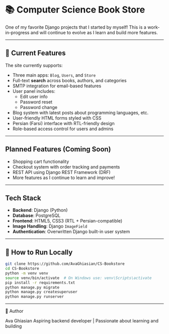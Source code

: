 # 📚 Computer Science Book Store

One of my favorite Django projects that I started by myself! This is a work-in-progress and will continue to evolve as I learn and build more features.

---

## 🔧 Current Features

The site currently supports:

- Three main apps: `Blog`, `Users`, and `Store`
- Full-text **search** across books, authors, and categories
- SMTP integration for email-based features
- User panel includes:
  - Edit user info
  - Password reset
  - Password change
- Blog system with latest posts about programming languages, etc.
- User-friendly HTML forms styled with CSS
- Persian (Farsi) interface with RTL-friendly design
- Role-based access control for users and admins

---

## Planned Features (Coming Soon)

- Shopping cart functionality
- Checkout system with order tracking and payments
- REST API using Django REST Framework (DRF)
- More features as I continue to learn and improve!

---

## Tech Stack

- **Backend**: Django (Python)
- **Database**: PostgreSQL
- **Frontend**: HTML5, CSS3 (RTL + Persian-compatible)
- **Image Handling**: Django `ImageField`
- **Authentication**: Overwritten Django built-in user system

---

## 🚀 How to Run Locally

```bash
git clone https://github.com/AvaGhiasian/CS-Bookstore
cd CS-Bookstore
python -m venv venv
source venv/bin/activate  # On Windows use: venv\Scripts\activate
pip install -r requirements.txt
python manage.py migrate
python manage.py createsuperuser
python manage.py runserver
```

---
👤 Author

Ava Ghiasian
Aspiring backend developer | Passionate about learning and building
